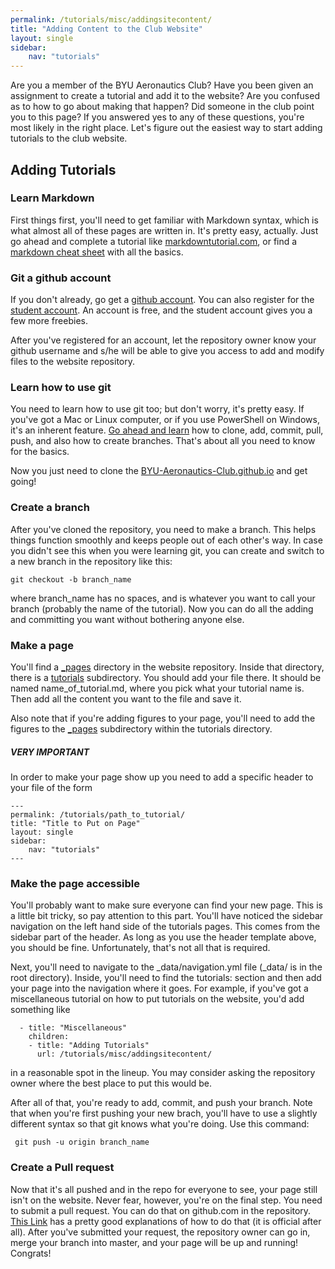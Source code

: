```yaml
---
permalink: /tutorials/misc/addingsitecontent/
title: "Adding Content to the Club Website"
layout: single
sidebar:
    nav: "tutorials"
---
```


Are you a member of the BYU Aeronautics Club? Have you been given an assignment to create a tutorial and add it to the website? Are you confused as to how to go about making that happen? Did someone in the club point you to this page? If you answered yes to any of these questions, you're most likely in the right place.  Let's figure out the easiest way to start adding tutorials to the club website.

## Adding Tutorials

### Learn Markdown
First things first, you'll need to get familiar with Markdown syntax, which is what almost all of these pages are written in.  It's pretty easy, actually. Just go ahead and complete a tutorial like <a href="https://www.markdowntutorial.com/" target="_blank">markdowntutorial.com</a>, or find a <a href="https://github.com/adam-p/markdown-here/wiki/Markdown-Cheatsheet" tarket="_blank">markdown cheat sheet</a> with all the basics.

### Git a github account

If you don't already, go get a <a href="https://github.com/" target="_blank">github account</a>. You can also register for the <a href="https://education.github.com/pack" target="_blank">student account</a>. An account is free, and the student account gives you a few more freebies.

After you've registered for an account, let the repository owner know your github username and s/he will be able to give you access to add and modify files to the website repository.

### Learn how to use git

You need to learn how to use git too; but don't worry, it's pretty easy. If you've got a Mac or Linux computer, or if you use PowerShell on Windows, it's an inherent feature. <a href="https://try.github.io/" target="_blank">Go ahead and learn</a> how to clone, add, commit, pull, push, and also how to create branches. That's about all you need to know for the basics.

Now you just need to clone the <a href="https://github.com/BYU-Aeronautics-Club/BYU-Aeronautics-Club.github.io" target="_blank">BYU-Aeronautics-Club.github.io</a> and get going!

### Create a branch

After you've cloned the repository, you need to make a branch. This helps things function smoothly and keeps people out of each other's way.
In case you didn't see this when you were learning git, you can create and switch to a new branch in the repository like this:

```git checkout -b branch_name```

where branch_name has no spaces, and is whatever you want to call your branch (probably the name of the tutorial). Now you can do all the adding and committing you want without bothering anyone else.

### Make a page

You'll find a <a href="https://github.com/BYU-Aeronautics-Club/BYU-Aeronautics-Club.github.io/tree/master/_pages" target="_blank">_pages</a> directory in the website repository. Inside that directory, there is a <a href="https://github.com/BYU-Aeronautics-Club/BYU-Aeronautics-Club.github.io/tree/master/_pages/tutorials" target="_blank">tutorials</a> subdirectory. You should add your file there.  It should be named name_of_tutorial.md, where you pick what your tutorial name is.  Then add all the content you want to the file and save it.

Also note that if you're adding figures to your page, you'll need to add the figures to the <a href="https://github.com/BYU-Aeronautics-Club/BYU-Aeronautics-Club.github.io/tree/master/_pages/tutorials/figures" target="figures">_pages</a> subdirectory within the tutorials directory.

##### VERY IMPORTANT
In order to make your page show up you need to add a specific header to your file of the form

    ---
    permalink: /tutorials/path_to_tutorial/
    title: "Title to Put on Page"
    layout: single
    sidebar:
        nav: "tutorials"
    ---

### Make the page accessible

You'll probably want to make sure everyone can find your new page. This is a little bit tricky, so pay attention to this part.  You'll have noticed the sidebar navigation on the left hand side of the tutorials pages. This comes from the sidebar part of the header. As long as you use the header template above, you should be fine. Unfortunately, that's not all that is required.

Next, you'll need to navigate to the _data/navigation.yml file (_data/ is in the root directory). Inside, you'll need to find the tutorials: section and then add your page into the navigation where it goes.  For example, if you've got a miscellaneous tutorial on how to put tutorials on the website, you'd add something like

      - title: "Miscellaneous"
        children:
        - title: "Adding Tutorials"
          url: /tutorials/misc/addingsitecontent/

in a reasonable spot in the lineup. You may consider asking the repository owner where the best place to put this would be.

After all of that, you're ready to add, commit, and push your branch. Note that when you're first pushing your new brach, you'll have to use a slightly different syntax so that git knows what you're doing. Use this command:

``` git push -u origin branch_name```

### Create a Pull request

Now that it's all pushed and in the repo for everyone to see, your page still isn't on the website. Never fear, however, you're on the final step. You need to submit a pull request.  You can do that on github.com in the repository. <a href="https://help.github.com/en/github/collaborating-with-issues-and-pull-requests/creating-a-pull-request" target="figures">This Link</a> has a pretty good explanations of how to do that (it is official after all).  After you've submitted your request, the repository owner can go in, merge your branch into master, and your page will be up and running! Congrats!